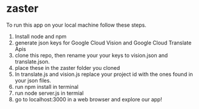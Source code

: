# zaster
To run this app on your local machine follow these steps.
1. Install node and npm
2. generate json keys for Google Cloud Vision and Google Cloud Translate Apis
3. clone this repo, then rename your your keys to vision.json and translate.json.
4. place these in the zaster folder you cloned
5. In translate.js and vision.js replace your project id with the ones found in your json files. 
6. run npm install in terminal
7. run node server.js in termial
8. go to localhost:3000 in a web browser and explore our app!

